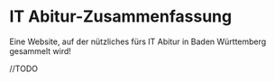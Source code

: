 # IT Abitur-Zusammenfassung
Eine Website, auf der nützliches fürs IT Abitur in Baden Württemberg gesammelt wird!

//TODO